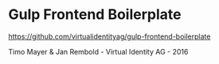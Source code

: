 # Gulp Frontend Boilerplate

https://github.com/virtualidentityag/gulp-frontend-boilerplate 

Timo Mayer & Jan Rembold - Virtual Identity AG - 2016